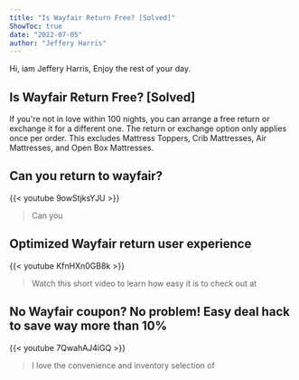 ```yaml
---
title: "Is Wayfair Return Free? [Solved]"
ShowToc: true 
date: "2022-07-05"
author: "Jeffery Harris" 
---
```


Hi, iam Jeffery Harris, Enjoy the rest of your day.
## Is Wayfair Return Free? [Solved]
If you're not in love within 100 nights, you can arrange a free return or exchange it for a different one. The return or exchange option only applies once per order. This excludes Mattress Toppers, Crib Mattresses, Air Mattresses, and Open Box Mattresses.

## Can you return to wayfair?
{{< youtube 9owStjksYJU >}}
>Can you 

## Optimized Wayfair return user experience
{{< youtube KfnHXn0GB8k >}}
>Watch this short video to learn how easy it is to check out at 

## No Wayfair coupon? No problem! Easy deal hack to save way more than 10%
{{< youtube 7QwahAJ4iGQ >}}
>I love the convenience and inventory selection of 

